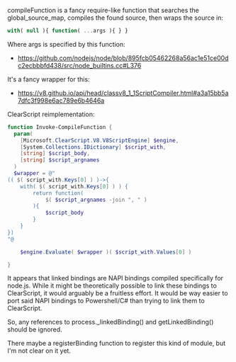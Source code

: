 compileFunction is a fancy require-like function that searches the global_source_map, compiles the found source, then wraps the source in:

```js
with( null ){ function( ...args ){ } }
```

Where args is specified by this function:
- https://github.com/nodejs/node/blob/895fcb05462268a56ac1e51ce00dc2ecbbbfd438/src/node_builtins.cc#L376

It's a fancy wrapper for this:
- https://v8.github.io/api/head/classv8_1_1ScriptCompiler.html#a3a15bb5a7dfc3f998e6ac789e6b4646a

ClearScript reimplementation:

```powershell
function Invoke-CompileFunction {
  param( 
    [Microsoft.ClearScript.V8.V8ScriptEngine] $engine,
    [System.Collections.IDictionary] $script_with,
    [string] $script_body,
    [string] $script_argnames
  )
  $wrapper = @"
(( $( script_with.Keys[0] ) )->{
    with( $( script_with.Keys[0] ) ) {
        return function(
            $( $script_argnames -join ", " )
        ){
            $script_body
        }
    }
})
"@

    $engine.Evaluate( $wrapper )( $script_with.Values[0] )

}
```

It appears that linked bindings are NAPI bindings compiled specifically for node.js. While it might be theoretically possible to link these bindings to ClearScript, it would arguably be a fruitless effort. It would be way easier to port said NAPI bindings to Powershell/C# than trying to link them to ClearScript.

So, any references to process._linkedBinding() and getLinkedBinding() should be ignored.

There maybe a registerBinding function to register this kind of module, but I'm not clear on it yet.